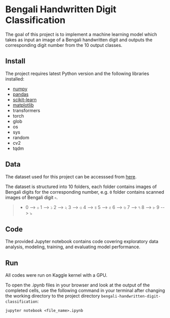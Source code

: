 # Bengali Handwritten Digit Classification

The goal of this project is to implement a machine learning model which takes as input an image of a Bengali handwritten digit and outputs the corresponding digit number from the 10 output classes.


## Install

The project requires latest Python version and the following libraries installed:   
  - [numpy](https://numpy.org/)
  - [pandas](https://pandas.pydata.org/)
  - [scikit-learn](https://scikit-learn.org/stable/)
  - [matplotlib](https://matplotlib.org/)
  - transformers
  - torch
  - glob
  - os
  - sys
  - random
  - cv2
  - tqdm


## Data

The dataset used for this project can be accesssed from [here](https://www.kaggle.com/datasets/wchowdhu/bengali-digits).

The dataset is structured into 10 folders, each folder contains images of Bengali digits for the corresponding number, e.g. `0` folder contains scanned images of Bengali digit `০`.

> * 0 --> ০
    1 --> ১
    2 --> ২
    3 --> ৩
    4 --> ৪
    5 --> ৫
    6 --> ৬
    7 --> ৭
    8 --> ৮
    9 --> ৯


## Code

The provided Jupyter notebook contains code covering exploratory data analysis, modeling, training, and evaluating model performance.


## Run

All codes were run on Kaggle kernel with a GPU.

To open the .ipynb files in your browser and look at the output of the completed cells, use the following command in your terminal after changing the working directory to the project directory `bengali-handwritten-digit-classification`:
```
jupyter notebook <file_name>.ipynb
```
